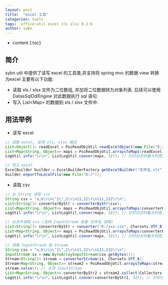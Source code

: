 ```yaml
---
layout: post
title:  "excel 工具"
categories: tools
tags:  office-util excel xls xlsx 0.2.6
author: sybn
---
```


* content
{:toc}

## 简介
sybn util 中提供了读写 excel 的工具类,并支持将 spring mvc 的数据 view 转换为excel
主要有以下功能:
- 读取 xls / xlsx 文件为二位数组, 并加将二位数据转为对象列表. 后续可以使用 DatasSqlDdlEngine 对此数据执行 sql 语句.
- 写入 List&lt;Map&gt; 的数据到 xls / xlsx 文件中.





## 用法举例

* 读写 excel

```java
// 读取 excel, 支持 xls, xlsx 格式
List<Object[]> readExcel = PoiReadObjUtil.readExcelObject(new File("D:/xxx.xls"));
List<Map<String, Object>> maps = PoiReadObjUtil.arraysToMaps(readExcel);
LogUtil.info("\r\n", ListLogUtil.conver(maps, 32)); // 打印日志时最大列宽为32

// 写入 excel
ExcelBuilder builder = ExcelBuilderFactory.getExcelBuilder("文件名.xls", "excel标题", list);
builder.exportToLocalFile(new File("D:/"));
```

* 读取 csv

```java
// 从 String 读取 csv 
String csv = "a,b\r\n\"1\",2\r\n11,22\r\n111,222\r\n";
List<String[]> converterByStr = converterByStr(csv);
List<Map<String, Object>> maps = PoiReadObjUtil.arraysToMaps(converterByStr);
LogUtil.info("\r\n", ListLogUtil.conver(maps, 32)); // 打印日志时最大列宽为32

// 从文件读取 csv (支持 InputStream 或者 文件名 读取)
List<String[]> converterByStr = converter("D:/xxx.csv", Charsets.UTF_8);
List<Map<String, Object>> maps = PoiReadObjUtil.arraysToMaps(converterByStr);
LogUtil.info("\r\n", ListLogUtil.conver(maps, 32)); // 打印日志时最大列宽为32

// 读取 InputStream 到 Stream
String csv = "a,b\r\n\"1\",2\r\n11,22\r\n111,222\r\n";
InputStream is = new ByteArrayInputStream(csv.getBytes());
Stream<String[]> stream = converterStream(is, Charsets.UTF_8);
Stream<Map<String, Object>> stream2 = PoiReadObjUtil.arraysToMaps(stream);
stream.colse(); // 关闭 InputStream
List<Map<String, Object>> converterByStr2 = stream2.collect(Collectors.toList());
LogUtil.info("\r\n", ListLogUtil.conver(converterByStr2, 32)); // 打印日志时最大列宽为32
```
